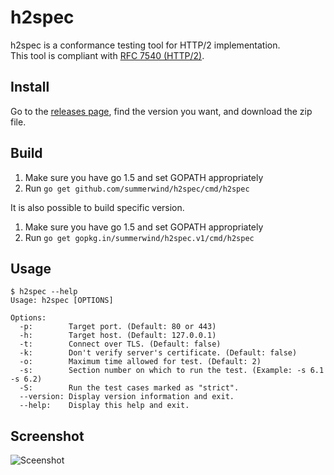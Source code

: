 # h2spec

h2spec is a conformance testing tool for HTTP/2 implementation.  
This tool is compliant with [RFC 7540 (HTTP/2)](http://www.rfc-editor.org/rfc/rfc7540.txt).

## Install

Go to the [releases page](https://github.com/summerwind/h2spec/releases), find the version you want, and download the zip file.

## Build

1. Make sure you have go 1.5 and set GOPATH appropriately
2. Run `go get github.com/summerwind/h2spec/cmd/h2spec`

It is also possible to build specific version.

1. Make sure you have go 1.5 and set GOPATH appropriately
2. Run `go get gopkg.in/summerwind/h2spec.v1/cmd/h2spec`

## Usage

```
$ h2spec --help
Usage: h2spec [OPTIONS]

Options:
  -p:        Target port. (Default: 80 or 443)
  -h:        Target host. (Default: 127.0.0.1)
  -t:        Connect over TLS. (Default: false)
  -k:        Don't verify server's certificate. (Default: false)
  -o:        Maximum time allowed for test. (Default: 2)
  -s:        Section number on which to run the test. (Example: -s 6.1 -s 6.2)
  -S:        Run the test cases marked as "strict".
  --version: Display version information and exit.
  --help:    Display this help and exit.
```

## Screenshot

![Sceenshot](https://cloud.githubusercontent.com/assets/230145/6203647/bb15df9e-b56f-11e4-864e-fc63ac0743fb.png)

